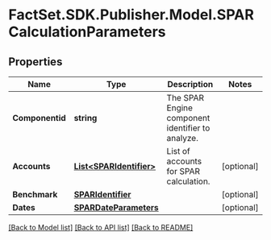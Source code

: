 # FactSet.SDK.Publisher.Model.SPARCalculationParameters

## Properties

Name | Type | Description | Notes
------------ | ------------- | ------------- | -------------
**Componentid** | **string** | The SPAR Engine component identifier to analyze. | 
**Accounts** | [**List&lt;SPARIdentifier&gt;**](SPARIdentifier.md) | List of accounts for SPAR calculation. | [optional] 
**Benchmark** | [**SPARIdentifier**](SPARIdentifier.md) |  | [optional] 
**Dates** | [**SPARDateParameters**](SPARDateParameters.md) |  | [optional] 

[[Back to Model list]](../README.md#documentation-for-models) [[Back to API list]](../README.md#documentation-for-api-endpoints) [[Back to README]](../README.md)

